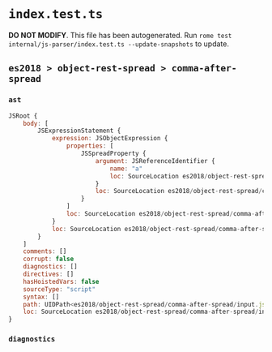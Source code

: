 # `index.test.ts`

**DO NOT MODIFY**. This file has been autogenerated. Run `rome test internal/js-parser/index.test.ts --update-snapshots` to update.

## `es2018 > object-rest-spread > comma-after-spread`

### `ast`

```javascript
JSRoot {
	body: [
		JSExpressionStatement {
			expression: JSObjectExpression {
				properties: [
					JSSpreadProperty {
						argument: JSReferenceIdentifier {
							name: "a"
							loc: SourceLocation es2018/object-rest-spread/comma-after-spread/input.js 1:5-1:6 (a)
						}
						loc: SourceLocation es2018/object-rest-spread/comma-after-spread/input.js 1:2-1:6
					}
				]
				loc: SourceLocation es2018/object-rest-spread/comma-after-spread/input.js 1:1-1:8
			}
			loc: SourceLocation es2018/object-rest-spread/comma-after-spread/input.js 1:0-1:10
		}
	]
	comments: []
	corrupt: false
	diagnostics: []
	directives: []
	hasHoistedVars: false
	sourceType: "script"
	syntax: []
	path: UIDPath<es2018/object-rest-spread/comma-after-spread/input.js>
	loc: SourceLocation es2018/object-rest-spread/comma-after-spread/input.js 1:0-1:10
}
```

### `diagnostics`

```

```
